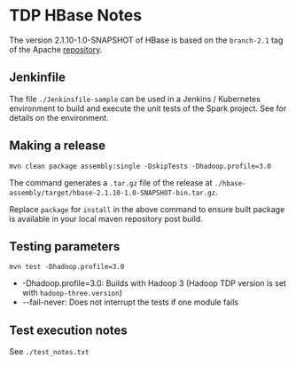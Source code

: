 # TDP HBase Notes

The version 2.1.10-1.0-SNAPSHOT of HBase is based on the `branch-2.1` tag of the Apache [repository](https://github.com/apache/hbase/tree/branch-2.1).

## Jenkinfile

The file `./Jenkinsfile-sample` can be used in a Jenkins / Kubernetes environment to build and execute the unit tests of the Spark project. See []() for details on the environment.

## Making a release

```
mvn clean package assembly:single -DskipTests -Dhadoop.profile=3.0
```

The command generates a `.tar.gz` file of the release at `./hbase-assembly/target/hbase-2.1.10-1.0-SNAPSHOT-bin.tar.gz`. 

Replace `package` for `install` in the above command to ensure built package is available in your local maven repository post build.

## Testing parameters

```
mvn test -Dhadoop.profile=3.0
```

- -Dhadoop.profile=3.0: Builds with Hadoop 3 (Hadoop TDP version is set with `hadoop-three.version`)
- --fail-never: Does not interrupt the tests if one module fails

## Test execution notes

See `./test_notes.txt`
